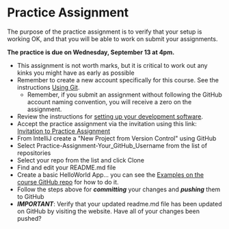 # Practice Assignment

The purpose of the practice assignment is to verify that your setup is working OK, and that you will be able to work on submit your assignments.

**The practice is due on Wednesday, September 13 at 4pm.**

- This assignment is not worth marks, but it is critical to work out any kinks you might have as early as possible
- Remember to create a new account specifically for this course. See the instructions [Using Git](CS3035-assignments-with-git.md).
  - Remember, if you submit an assignment without following the GitHub account naming convention, you will receive a zero on the assignment.
- Review the instructions for [setting up your development software](CS3035-software-setup.md).
- Accept the practice assignment via the invitation using this link: [Invitation to Practice Assignment](https://classroom.github.com/a/yBnR5jb4)
- From IntelliJ create a "New Project from Version Control" using GitHub
- Select Practice-Assignment-Your_GitHub_Username from the list of repositories
- Select your repo from the list and click Clone
- Find and edit your README.md file
- Create a basic HelloWorld App... you can see the [Examples on the course GitHub repo](https://github.com/CS-3035-Fall-2023/CS-3035-Example-Code) for how to do it.
- Follow the steps above for ***committing*** your changes and ***pushing*** them to GitHub
- ***IMPORTANT***: Verify that your updated readme.md file has been updated on GitHub by visiting the website. Have all of your changes been pushed?
